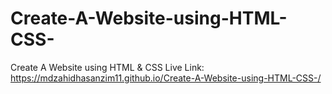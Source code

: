 # Create-A-Website-using-HTML-CSS-
Create A Website using HTML &amp; CSS 
Live Link: https://mdzahidhasanzim11.github.io/Create-A-Website-using-HTML-CSS-/
